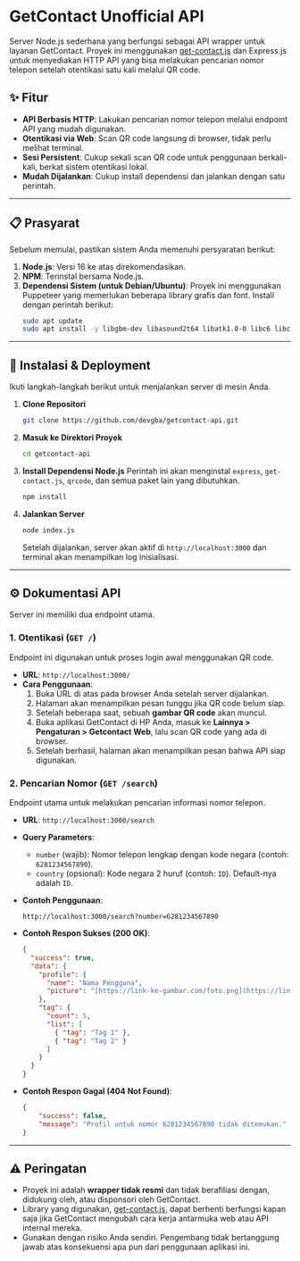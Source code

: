 # GetContact Unofficial API

Server Node.js sederhana yang berfungsi sebagai API wrapper untuk layanan GetContact. Proyek ini menggunakan [get-contact.js](https://github.com/ilhamridho04/get-contact.js) dan Express.js untuk menyediakan HTTP API yang bisa melakukan pencarian nomor telepon setelah otentikasi satu kali melalui QR code.

## ✨ Fitur

-   **API Berbasis HTTP**: Lakukan pencarian nomor telepon melalui endpoint API yang mudah digunakan.
-   **Otentikasi via Web**: Scan QR code langsung di browser, tidak perlu melihat terminal.
-   **Sesi Persistent**: Cukup sekali scan QR code untuk penggunaan berkali-kali, berkat sistem otentikasi lokal.
-   **Mudah Dijalankan**: Cukup install dependensi dan jalankan dengan satu perintah.

---

## 📋 Prasyarat

Sebelum memulai, pastikan sistem Anda memenuhi persyaratan berikut:

1.  **Node.js**: Versi 16 ke atas direkomendasikan.
2.  **NPM**: Terinstal bersama Node.js.
3.  **Dependensi Sistem (untuk Debian/Ubuntu)**: Proyek ini menggunakan Puppeteer yang memerlukan beberapa library grafis dan font. Install dengan perintah berikut:
    ```bash
    sudo apt update
    sudo apt install -y libgbm-dev libasound2t64 libatk1.0-0 libc6 libcairo2 libcups2 libdbus-1-3 libexpat1 libfontconfig1 libgcc1 libgdk-pixbuf2.0-0 libglib2.0-0 libgtk-3-0 libnspr4 libpango-1.0-0 libpangocairo-1.0-0 libstdc++6 libx11-6 libx11-xcb1 libxcb1 libxcomposite1 libxcursor1 libxdamage1 libxext6 libxfixes3 libxi6 libxrandr2 libxrender1 libxss1 libxtst6 ca-certificates fonts-liberation libappindicator3-1 libnss3 lsb-release xdg-utils wget
    ```

---

## 🚀 Instalasi & Deployment

Ikuti langkah-langkah berikut untuk menjalankan server di mesin Anda.

1.  **Clone Repositori**
    
    ```bash
    git clone https://github.com/devgba/getcontact-api.git
    ```

2.  **Masuk ke Direktori Proyek**
    ```bash
    cd getcontact-api
    ```

3.  **Install Dependensi Node.js**
    Perintah ini akan menginstal `express`, `get-contact.js`, `qrcode`, dan semua paket lain yang dibutuhkan.
    ```bash
    npm install
    ```

4.  **Jalankan Server**
    ```bash
    node index.js
    ```
    Setelah dijalankan, server akan aktif di `http://localhost:3000` dan terminal akan menampilkan log inisialisasi.

---

## ⚙️ Dokumentasi API

Server ini memiliki dua endpoint utama.

### 1. Otentikasi (`GET /`)

Endpoint ini digunakan untuk proses login awal menggunakan QR code.

-   **URL**: `http://localhost:3000/`
-   **Cara Penggunaan**:
    1.  Buka URL di atas pada browser Anda setelah server dijalankan.
    2.  Halaman akan menampilkan pesan tunggu jika QR code belum siap.
    3.  Setelah beberapa saat, sebuah **gambar QR code** akan muncul.
    4.  Buka aplikasi GetContact di HP Anda, masuk ke **Lainnya > Pengaturan > Getcontact Web**, lalu scan QR code yang ada di browser.
    5.  Setelah berhasil, halaman akan menampilkan pesan bahwa API siap digunakan.

### 2. Pencarian Nomor (`GET /search`)

Endpoint utama untuk melakukan pencarian informasi nomor telepon.

-   **URL**: `http://localhost:3000/search`
-   **Query Parameters**:
    -   `number` (wajib): Nomor telepon lengkap dengan kode negara (contoh: `6281234567890`).
    -   `country` (opsional): Kode negara 2 huruf (contoh: `ID`). Default-nya adalah `ID`.

-   **Contoh Penggunaan**:
    ```
    http://localhost:3000/search?number=6281234567890
    ```

-   **Contoh Respon Sukses (200 OK)**:
    ```json
    {
      "success": true,
      "data": {
        "profile": {
          "name": "Nama Pengguna",
          "picture": "[https://link-ke-gambar.com/foto.png](https://link-ke-gambar.com/foto.png)"
        },
        "tag": {
          "count": 5,
          "list": [
            { "tag": "Tag 1" },
            { "tag": "Tag 2" }
          ]
        }
      }
    }
    ```

-   **Contoh Respon Gagal (404 Not Found)**:
    ```json
    {
        "success": false,
        "message": "Profil untuk nomor 6281234567890 tidak ditemukan."
    }
    ```

---

## ⚠️ Peringatan

-   Proyek ini adalah **wrapper tidak resmi** dan tidak berafiliasi dengan, didukung oleh, atau disponsori oleh GetContact.
-   Library yang digunakan, [get-contact.js](https://github.com/ilhamridho04/get-contact.js), dapat berhenti berfungsi kapan saja jika GetContact mengubah cara kerja antarmuka web atau API internal mereka.
-   Gunakan dengan risiko Anda sendiri. Pengembang tidak bertanggung jawab atas konsekuensi apa pun dari penggunaan aplikasi ini.
